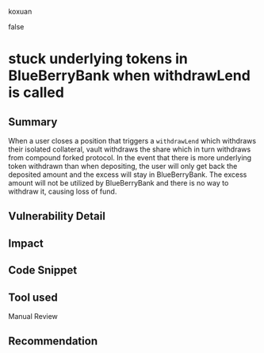 koxuan

false

# stuck underlying tokens in BlueBerryBank when withdrawLend is called

## Summary
When a user closes a position that triggers a `withdrawLend` which withdraws their isolated collateral, vault withdraws the share which in turn withdraws from compound forked protocol. In the event that there is more underlying token withdrawn than when depositing, the user will only get back the deposited amount and the excess will stay in BlueBerryBank. The excess amount will not be utilized by BlueBerryBank and there is no way to withdraw it, causing loss of fund.

## Vulnerability Detail


## Impact

## Code Snippet

## Tool used

Manual Review

## Recommendation
